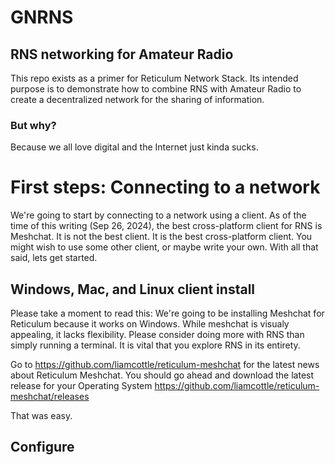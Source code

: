 # GNRNS
## RNS networking for Amateur Radio 
This repo exists as a primer for Reticulum Network Stack. Its intended purpose is to demonstrate how to combine RNS with Amateur Radio to create a decentralized network for the sharing of information.

### But why?
Because we all love digital and the Internet just kinda sucks. 

# First steps: Connecting to a network
We're going to start by connecting to a network using a client. As of the time of this writing (Sep 26, 2024), the best cross-platform client for RNS is Meshchat. It is not the best client. It is the best cross-platform client. You might wish to use some other client, or maybe write your own. With all that said, lets get started.

## Windows, Mac, and Linux client install
Please take a moment to read this:
We're going to be installing Meshchat for Reticulum because it works on Windows. While meshchat is visualy appealing, it lacks flexibility. Please consider doing more with RNS than simply running a terminal. It is vital that you explore RNS in its entirety.

Go to https://github.com/liamcottle/reticulum-meshchat for the latest news about Reticulum Meshchat. You should go ahead and download the latest release for your Operating System https://github.com/liamcottle/reticulum-meshchat/releases

That was easy. 

## Configure
